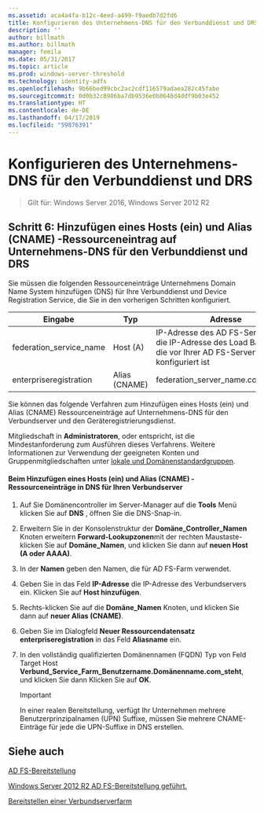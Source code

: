 ```yaml
---
ms.assetid: aca4a4fa-b12c-4eed-a499-f9aedb7d2fd6
title: Konfigurieren des Unternehmens-DNS für den Verbunddienst und DRS
description: ''
author: billmath
ms.author: billmath
manager: femila
ms.date: 05/31/2017
ms.topic: article
ms.prod: windows-server-threshold
ms.technology: identity-adfs
ms.openlocfilehash: 9b66bed99cbc2ac2cdf116579adaea282c45fabe
ms.sourcegitcommit: 0d0b32c8986ba7db9536e0b8648d4ddf9b03e452
ms.translationtype: HT
ms.contentlocale: de-DE
ms.lasthandoff: 04/17/2019
ms.locfileid: "59876391"
---
```

# <a name="configure-corporate-dns-for-the-federation-service-and-drs"></a>Konfigurieren des Unternehmens-DNS für den Verbunddienst und DRS

>Gilt für: Windows Server 2016, Windows Server 2012 R2
  
## <a name="step-6-add-a-host-a-and-alias-cname-resource-record-to-corporate-dns-for-the-federation-service-and-drs"></a>Schritt 6: Hinzufügen eines Hosts \(ein\) und Alias \(CNAME\) -Ressourceneintrag auf Unternehmens-DNS für den Verbunddienst und DRS  
Sie müssen die folgenden Ressourceneinträge Unternehmens Domain Name System hinzufügen \(DNS\) für Ihre Verbunddienst und Device Registration Service, die Sie in den vorherigen Schritten konfiguriert.  
  
|Eingabe|Typ|Adresse|  
|---------|--------|-----------|  
|federation\_service\_name|Host \(A\)|IP-Adresse des AD FS-Server oder die IP-Adresse des Load Balancers, die vor Ihrer AD FS-Serverfarm konfiguriert ist|  
|enterpriseregistration|Alias \(CNAME\)|federation\_server\_name.contoso.com|  
  
Sie können das folgende Verfahren zum Hinzufügen eines Hosts \(ein\) und Alias \(CNAME\) Ressourceneinträge auf Unternehmens-DNS für den Verbundserver und den Geräteregistrierungsdienst.  
  
Mitgliedschaft in **Administratoren**, oder entspricht, ist die Mindestanforderung zum Ausführen dieses Verfahrens.  Weitere Informationen zur Verwendung der geeigneten Konten und Gruppenmitgliedschaften unter [lokale und Domänenstandardgruppen](https://go.microsoft.com/fwlink/?LinkId=83477).   
  
#### <a name="to-add-a-host-a-and-alias-cname-resource-records-to-dns-for-your-federation-server"></a>Beim Hinzufügen eines Hosts \(ein\) und Alias \(CNAME\) -Ressourceneinträge in DNS für Ihren Verbundserver  
  
1.  Auf Sie Domänencontroller im Server-Manager auf die **Tools** Menü klicken Sie auf **DNS** , öffnen Sie die DNS-Snap\-in.  
  
2.  Erweitern Sie in der Konsolenstruktur der **Domäne\_Controller\_Namen** Knoten erweitern **Forward-Lookupzonen**mit der rechten Maustaste\-klicken Sie auf **Domäne\_Namen**, und klicken Sie dann auf **neuen Host \(A oder AAAA\)**.  
  
3.  In der **Namen** geben den Namen, die für AD FS-Farm verwendet.  
  
4.  Geben Sie in das Feld **IP-Adresse** die IP-Adresse des Verbundservers ein. Klicken Sie auf **Host hinzufügen**.  
  
5.  Rechts\-klicken Sie auf die **Domäne\_Namen** Knoten, und klicken Sie dann auf **neuer Alias \(CNAME\)**.  
  
6.  Geben Sie im Dialogfeld **Neuer Ressourcendatensatz** **enterpriseregistration** in das Feld **Aliasname** ein.  
  
7.  In den vollständig qualifizierten Domänennamen \(FQDN\) Typ von Feld Target Host **Verbund\_Service\_Farm\_Benutzername.Domänenname.com\_steht**, und klicken Sie dann Klicken Sie auf **OK**.  
  
    > [!IMPORTANT]  
    > In einer realen Bereitstellung, verfügt Ihr Unternehmen mehrere Benutzerprinzipalnamen \(UPN\) Suffixe, müssen Sie mehrere CNAME-Einträge für jede die UPN-Suffixe in DNS erstellen.  
  
## <a name="see-also"></a>Siehe auch 

[AD FS-Bereitstellung](../../ad-fs/AD-FS-Deployment.md)  

[Windows Server 2012 R2 AD FS-Bereitstellung geführt.](../../ad-fs/deployment/Windows-Server-2012-R2-AD-FS-Deployment-Guide.md)  
 
[Bereitstellen einer Verbundserverfarm](../../ad-fs/deployment/Deploying-a-Federation-Server-Farm.md)  
  

